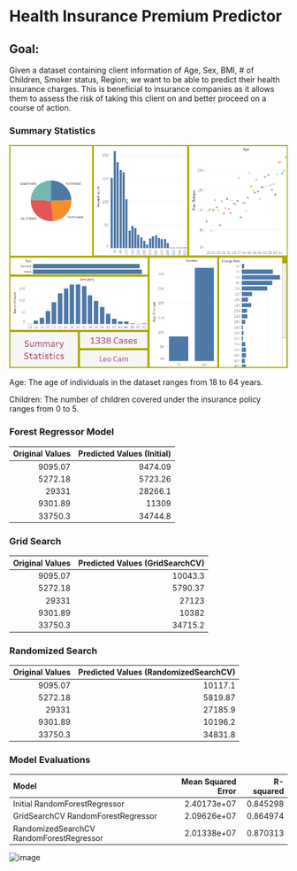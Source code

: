 # Health Insurance Premium Predictor

## Goal: 

Given a dataset containing client information of Age, Sex, BMI, # of Children, Smoker status, Region; we want to be able to predict their health insurance charges. This is beneficial to insurance companies as it allows them to assess the risk of taking this client on and better proceed on a course of action.

### Summary Statistics

![image](https://github.com/cam-leo/HealthPredict/blob/main/Assets/Dashboard%201.png)

Age: The age of individuals in the dataset ranges from 18 to 64 years.

Children: The number of children covered under the insurance policy ranges from 0 to 5.


### Forest Regressor Model

|   Original Values |   Predicted Values (Initial) |
|------------------:|-----------------------------:|
|           9095.07 |                      9474.09 |
|           5272.18 |                      5723.26 |
|          29331    |                     28266.1  |
|           9301.89 |                     11309    |
|          33750.3  |                     34744.8  |

### Grid Search

|   Original Values |   Predicted Values (GridSearchCV) |
|------------------:|----------------------------------:|
|           9095.07 |                          10043.3  |
|           5272.18 |                           5790.37 |
|          29331    |                          27123    |
|           9301.89 |                          10382    |
|          33750.3  |                          34715.2  |

### Randomized Search

|   Original Values |   Predicted Values (RandomizedSearchCV) |
|------------------:|----------------------------------------:|
|           9095.07 |                                10117.1  |
|           5272.18 |                                 5819.87 |
|          29331    |                                27185.9  |
|           9301.89 |                                10196.2  |
|          33750.3  |                                34831.8  |

### Model Evaluations

| Model                                    |   Mean Squared Error |   R-squared |
|:-----------------------------------------|---------------------:|------------:|
| Initial RandomForestRegressor            |          2.40173e+07 |    0.845298 |
| GridSearchCV RandomForestRegressor       |          2.09626e+07 |    0.864974 |
| RandomizedSearchCV RandomForestRegressor |          2.01338e+07 |    0.870313 |


![image](https://github.com/user-attachments/assets/720b5c15-6bd2-4f20-895a-bf616cfa75c7)
